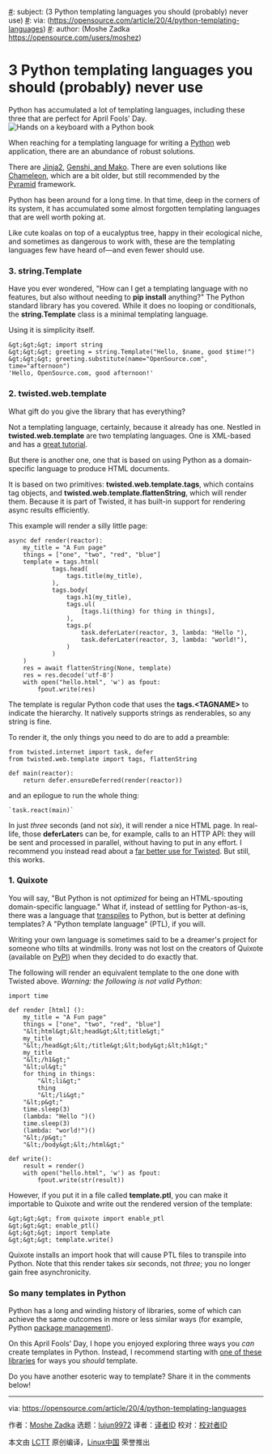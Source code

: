 [#]: collector: (lujun9972)
[#]: translator: ( )
[#]: reviewer: ( )
[#]: publisher: ( )
[#]: url: ( )
[#]: subject: (3 Python templating languages you should (probably) never use)
[#]: via: (https://opensource.com/article/20/4/python-templating-languages)
[#]: author: (Moshe Zadka https://opensource.com/users/moshez)

3 Python templating languages you should (probably) never use
======
Python has accumulated a lot of templating languages, including these
three that are perfect for April Fools' Day.
![Hands on a keyboard with a Python book ][1]

When reaching for a templating language for writing a [Python][2] web application, there are an abundance of robust solutions. 

There are [Jinja2][3], [Genshi, and Mako][4]. There are even solutions like [Chameleon][5], which are a bit older, but still recommended by the [Pyramid][6] framework.

Python has been around for a long time. In that time, deep in the corners of its system, it has accumulated some almost forgotten templating languages that are well worth poking at.

Like cute koalas on top of a eucalyptus tree, happy in their ecological niche, and sometimes as dangerous to work with, these are the templating languages few have heard of—and even fewer should use.

### 3\. string.Template

Have you ever wondered, "How can I get a templating language with no features, but also without needing to **pip install** anything?" The Python standard library has you covered. While it does no looping or conditionals, the **string.Template** class is a minimal templating language.

Using it is simplicity itself.


```
&gt;&gt;&gt; import string
&gt;&gt;&gt; greeting = string.Template("Hello, $name, good $time!")
&gt;&gt;&gt; greeting.substitute(name="OpenSource.com", time="afternoon")
'Hello, OpenSource.com, good afternoon!'
```

### 2\. twisted.web.template

What gift do you give the library that has everything?

Not a templating language, certainly, because it already has one. Nestled in **twisted.web.template** are two templating languages. One is XML-based and has a [great tutorial][7].

But there is another one, one that is based on using Python as a domain-specific language to produce HTML documents.

It is based on two primitives: **twisted.web.template.tags**, which contains tag objects, and **twisted.web.template.flattenString**, which will render them. Because it is part of Twisted, it has built-in support for rendering async results efficiently.

This example will render a silly little page:


```
async def render(reactor):
    my_title = "A Fun page"
    things = ["one", "two", "red", "blue"]
    template = tags.html(
            tags.head(
                tags.title(my_title),
            ),
            tags.body(
                tags.h1(my_title),
                tags.ul(
                    [tags.li(thing) for thing in things],
                ),
                tags.p(
                    task.deferLater(reactor, 3, lambda: "Hello "),
                    task.deferLater(reactor, 3, lambda: "world!"),
                )
            )
    )
    res = await flattenString(None, template)
    res = res.decode('utf-8')
    with open("hello.html", 'w') as fpout:
        fpout.write(res)
```

The template is regular Python code that uses the **tags.&lt;TAGNAME&gt;** to indicate the hierarchy. It natively supports strings as renderables, so any string is fine.

To render it, the only things you need to do are to add a preamble:


```
from twisted.internet import task, defer
from twisted.web.template import tags, flattenString

def main(reactor):
    return defer.ensureDeferred(render(reactor))
```

and an epilogue to run the whole thing:


```
`task.react(main)`
```

In just _three_ seconds (and not _six_), it will render a nice HTML page. In real-life, those **deferLater**s can be, for example, calls to an HTTP API: they will be sent and processed in parallel, without having to put in any effort. I recommend you instead read about a [far better use for Twisted][8]. But still, this works.

### 1\. Quixote

You will say, "But Python is not _optimized_ for being an HTML-spouting domain-specific language." What if, instead of settling for Python-as-is, there was a language that [transpiles][9] to Python, but is better at defining templates? A "Python template language" (PTL), if you will.

Writing your own language is sometimes said to be a dreamer's project for someone who tilts at windmills. Irony was not lost on the creators of Quixote (available on [PyPI][10]) when they decided to do exactly that.

The following will render an equivalent template to the one done with Twisted above. _Warning: the following is not valid Python_:


```
import time

def render [html] ():
    my_title = "A Fun page"
    things = ["one", "two", "red", "blue"]
    "&lt;html&gt;&lt;head&gt;&lt;title&gt;"
    my_title
    "&lt;/head&gt;&lt;/title&gt;&lt;body&gt;&lt;h1&gt;"
    my_title
    "&lt;/h1&gt;"
    "&lt;ul&gt;"
    for thing in things:
        "&lt;li&gt;"
        thing
        "&lt;/li&gt;"
    "&lt;p&gt;"
    time.sleep(3)
    (lambda: "Hello ")()
    time.sleep(3)
    (lambda: "world!")()
    "&lt;/p&gt;"
    "&lt;/body&gt;&lt;/html&gt;"

def write():
    result = render()
    with open("hello.html", 'w') as fpout:
        fpout.write(str(result))
```

However, if you put it in a file called **template.ptl**, you can make it importable to Quixote and write out the rendered version of the template:


```
&gt;&gt;&gt; from quixote import enable_ptl
&gt;&gt;&gt; enable_ptl()
&gt;&gt;&gt; import template
&gt;&gt;&gt; template.write()
```

Quixote installs an import hook that will cause PTL files to transpile into Python. Note that this render takes _six_ seconds, not _three_; you no longer gain free asynchronicity.

### So many templates in Python

Python has a long and winding history of libraries, some of which can achieve the same outcomes in more or less similar ways (for example, Python [package management][11]).

On this April Fools' Day, I hope you enjoyed exploring three ways you _can_ create templates in Python. Instead, I recommend starting with [one of these libraries][4] for ways you _should_ template.

Do you have another esoteric way to template? Share it in the comments below!

--------------------------------------------------------------------------------

via: https://opensource.com/article/20/4/python-templating-languages

作者：[Moshe Zadka][a]
选题：[lujun9972][b]
译者：[译者ID](https://github.com/译者ID)
校对：[校对者ID](https://github.com/校对者ID)

本文由 [LCTT](https://github.com/LCTT/TranslateProject) 原创编译，[Linux中国](https://linux.cn/) 荣誉推出

[a]: https://opensource.com/users/moshez
[b]: https://github.com/lujun9972
[1]: https://opensource.com/sites/default/files/styles/image-full-size/public/lead-images/python-programming-code-keyboard.png?itok=fxiSpmnd (Hands on a keyboard with a Python book )
[2]: https://opensource.com/resources/python
[3]: https://opensource.com/article/20/2/jinja2-cheat-sheet
[4]: https://opensource.com/resources/python/template-libraries
[5]: https://chameleon.readthedocs.io/en/latest/
[6]: https://opensource.com/article/18/5/pyramid-framework
[7]: https://twistedmatrix.com/documents/13.1.0/web/howto/twisted-templates.html
[8]: https://opensource.com/article/20/3/treq-python
[9]: https://en.wikipedia.org/wiki/Source-to-source_compiler
[10]: https://pypi.org/project/Quixote/
[11]: https://opensource.com/article/19/4/managing-python-packages
